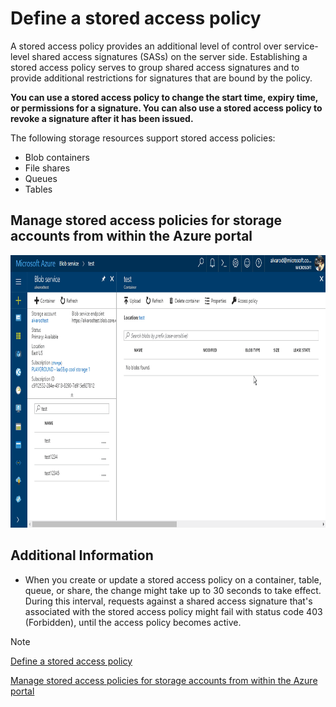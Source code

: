 # Define a stored access policy

A stored access policy provides an additional level of control over service-level shared access signatures (SASs) on the server side. Establishing a stored access policy serves to group shared access signatures and to provide additional restrictions for signatures that are bound by the policy.

**You can use a stored access policy to change the start time, expiry time, or permissions for a signature. You can also use a stored access policy to revoke a signature after it has been issued.**

The following storage resources support stored access policies:

- Blob containers
- File shares
- Queues
- Tables

## Manage stored access policies for storage accounts from within the Azure portal

<img src="./img/storedaccesspol.gif" width="810" height="436" />

## Additional Information

- When you create or update a stored access policy on a container, table, queue, or share, the change might take up to 30 seconds to take effect. During this interval, requests against a shared access signature that's associated with the stored access policy might fail with status code 403 (Forbidden), until the access policy becomes active.

>[!NOTE]
>[Define a stored access policy](https://learn.microsoft.com/en-us/rest/api/storageservices/define-stored-access-policy)
>
>[Manage stored access policies for storage accounts from within the Azure portal](https://azure.microsoft.com/en-us/updates/manage-stored-access-policies-for-storage-accounts-from-within-the-azure-portal/)
